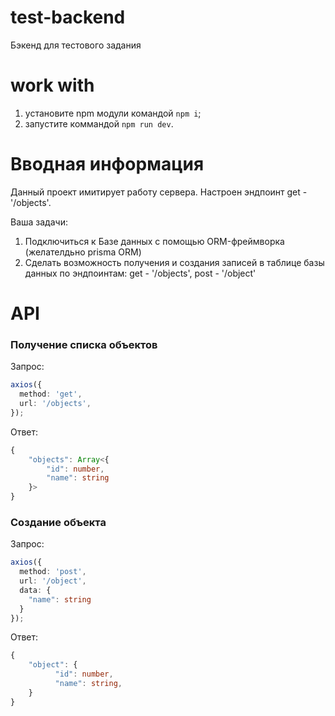 # test-backend

Бэкенд для тестового задания

# work with

1. установите npm модули командой `npm i`;
2. запустите коммандой `npm run dev`.

# Вводная информация

Данный проект имитирует работу сервера. Настроен эндпоинт get - '/objects'.

Ваша задачи:
1. Подключиться к Базе данных с помощью ORM-фреймворка (желателдьно prisma ORM)
2. Сделать возможность получения и создания записей в таблице базы данных по эндпоинтам: get - '/objects', post - '/object'


# API

### Получение списка объектов

Запрос:

```typescript
axios({
  method: 'get',
  url: '/objects',
});
```

Ответ:

```typescript
{
    "objects": Array<{
        "id": number,
        "name": string
    }>
}
```

### Создание объекта

Запрос:

```typescript
axios({
  method: 'post',
  url: '/object',
  data: {
    "name": string
  }
});
```

Ответ:

```typescript
{
    "object": {
          "id": number,
          "name": string,
    }
}
```


